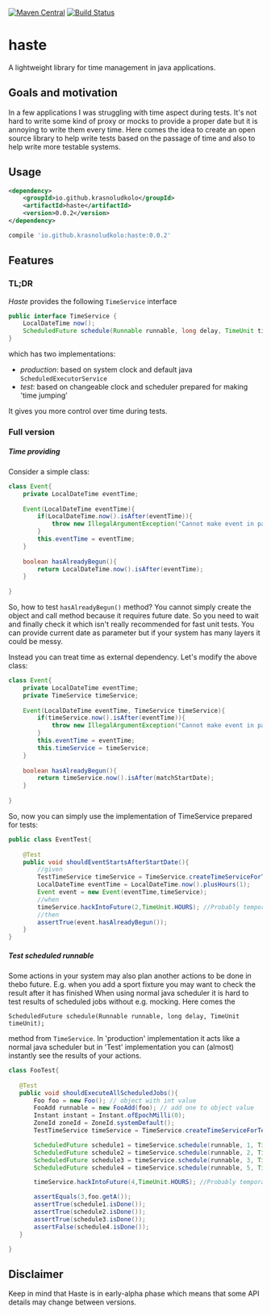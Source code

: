 [![Maven Central](https://maven-badges.herokuapp.com/maven-central/io.github.krasnoludkolo/haste/badge.png)](https://maven-badges.herokuapp.com/maven-central/io.github.krasnoludkolo/haste)
[![Build Status](https://travis-ci.org/krasnoludkolo/haste.svg?branch=master)](https://travis-ci.org/krasnoludkolo/haste)

# haste
A lightweight library for time management in java applications.

## Goals and motivation

In a few applications I was struggling with time aspect during tests. 
It's not hard to write some kind of proxy or mocks to provide a proper
date but it is annoying to write them every time. 
Here comes the idea to create an open source library to help write tests
 based on the passage of time and also to help write more testable systems.

## Usage

```xml
<dependency>
    <groupId>io.github.krasnoludkolo</groupId>
    <artifactId>haste</artifactId>
    <version>0.0.2</version>
</dependency>
```
```groovy
compile 'io.github.krasnoludkolo:haste:0.0.2'
```


## Features

### TL;DR
<i>Haste</i> provides the following `TimeService` interface
```java
public interface TimeService {
    LocalDateTime now();
    ScheduledFuture schedule(Runnable runnable, long delay, TimeUnit timeUnit);
}
```
which has two implementations:
* <i>production</i>: based on system clock and default java `ScheduledExecutorService`
* <i>test</i>: based on changeable clock and scheduler prepared for making 'time jumping' 

It gives you more control over time during tests. 

### Full version

##### Time providing

Consider a simple class:
```java
class Event{
    private LocalDateTime eventTime;
    
    Event(LocalDateTime eventTime){
        if(LocalDateTime.now().isAfter(eventTime)){
            throw new IllegalArgumentException("Cannot make event in past");
        }
        this.eventTime = eventTime;
    }
    
    boolean hasAlreadyBegun(){
        return LocalDateTime.now().isAfter(eventTime);
    }
    
}
```

So, how to test `hasAlreadyBegun()` method? You cannot simply create the object and call method because it requires future date.
 So you need to wait and finally check it which isn't really recommended for fast unit tests.
You can provide current date as parameter but if your system has many layers it could be messy.

Instead you can treat time as external dependency. 
Let's modify the above class:
```java
class Event{
    private LocalDateTime eventTime;
    private TimeService timeService;
    
    Event(LocalDateTime eventTime, TimeService timeService){
        if(timeService.now().isAfter(eventTime)){
            throw new IllegalArgumentException("Cannot make event in past");
        }
        this.eventTime = eventTime;
        this.timeService = timeService;
    }
    
    boolean hasAlreadyBegun(){
        return timeService.now().isAfter(matchStartDate);
    }
    
}
```
So, now you can simply use the implementation of TimeService prepared for tests:
```java
public class EventTest{
    
    @Test
    public void shouldEventStartsAfterStartDate(){
        //given
        TestTimeService timeService = TimeService.createTimeServiceForTestsWithCurrentTime();
        LocalDateTime eventTime = LocalDateTime.now().plusHours(1);
        Event event = new Event(eventTime,timeService);
        //when
        timeService.hackIntoFuture(2,TimeUnit.HOURS); //Probably temporally method name ;)
        //then
        assertTrue(event.hasAlreadyBegun());
    }
}
```


##### Test scheduled runnable
Some actions in your system may also plan another actions to be done in thebo future. 
E.g. when you add a sport fixture you may want to check the result after it has finished
When using normal java scheduler it is hard to test results of scheduled jobs without e.g. mocking. 
Here comes the


`ScheduledFuture schedule(Runnable runnable, long delay, TimeUnit timeUnit);`
 
 method from `TimeService`. In 'production' implementation it acts like a normal java scheduler but in 'Test' 
 implementation you can (almost) instantly see the results of your actions. 
 
 ```java
class FooTest{
    
    @Test
    public void shouldExecuteAllScheduledJobs(){
        Foo foo = new Foo(); // object with int value
        FooAdd runnable = new FooAdd(foo); // add one to object value
        Instant instant = Instant.ofEpochMilli(0);
        ZoneId zoneId = ZoneId.systemDefault();
        TestTimeService timeService = TimeService.createTimeServiceForTests(instant,zoneId);

        ScheduledFuture schedule1 = timeService.schedule(runnable, 1, TimeUnit.HOURS);
        ScheduledFuture schedule2 = timeService.schedule(runnable, 2, TimeUnit.HOURS);
        ScheduledFuture schedule3 = timeService.schedule(runnable, 3, TimeUnit.HOURS);
        ScheduledFuture schedule4 = timeService.schedule(runnable, 5, TimeUnit.HOURS);

        timeService.hackIntoFuture(4,TimeUnit.HOURS); //Probably temporally method name ;)

        assertEquals(3,foo.getA());
        assertTrue(schedule1.isDone());
        assertTrue(schedule2.isDone());
        assertTrue(schedule3.isDone());
        assertFalse(schedule4.isDone());
    }

}
```

## Disclaimer
Keep in mind that Haste is in early-alpha phase which means that some API details may change between versions.
